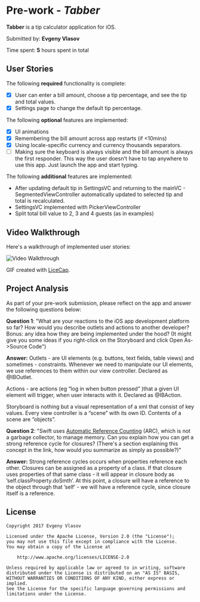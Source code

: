 # Pre-work - *Tabber*

**Tabber** is a tip calculator application for iOS.

Submitted by: **Evgeny Vlasov**

Time spent: **5** hours spent in total

## User Stories

The following **required** functionality is complete:

* [x] User can enter a bill amount, choose a tip percentage, and see the tip and total values.
* [x] Settings page to change the default tip percentage.

The following **optional** features are implemented:
* [x] UI animations
* [x] Remembering the bill amount across app restarts (if <10mins)
* [x] Using locale-specific currency and currency thousands separators.
* [ ] Making sure the keyboard is always visible and the bill amount is always the first responder. This way the user doesn't have to tap anywhere to use this app. Just launch the app and start typing.

The following **additional** features are implemented:

- After updating default tip in SettingsVC and returning to the mainVC - SegmentedViewController automatically updated to selected tip and total is recalculated.
- SettingsVC implemented with PickerViewController
- Split total bill value to 2, 3 and 4 guests (as in examples)


## Video Walkthrough 

Here's a walkthrough of implemented user stories:

<img src='https://media.giphy.com/media/l1J3PwuKJ9n1gXWbC/giphy.gif' title='Video Walkthrough' width='' alt='Video Walkthrough' />

GIF created with [LiceCap](http://www.cockos.com/licecap/).

## Project Analysis

As part of your pre-work submission, please reflect on the app and answer the following questions below:

**Question 1**: "What are your reactions to the iOS app development platform so far? How would you describe outlets and actions to another developer? Bonus: any idea how they are being implemented under the hood? (It might give you some ideas if you right-click on the Storyboard and click Open As->Source Code")

**Answer:** 
Outlets - are UI elements (e.g. buttons, text fields, table views) and sometimes - constraints. Whenever we need to manipulate our UI elements, we use references to them within our view controller.  Declared as @IBOutlet.

Actions - are actions (eg “log in when button pressed” )that a given UI element will trigger, when user interacts with it. Declared as @IBAction. 

Storyboard is nothing but a visual representation of a xml that consist of key values. Every view controller is a “scene” with its own ID. Contents of a scene are “objects”. 

**Question 2**: "Swift uses [Automatic Reference Counting](https://developer.apple.com/library/content/documentation/Swift/Conceptual/Swift_Programming_Language/AutomaticReferenceCounting.html#//apple_ref/doc/uid/TP40014097-CH20-ID49) (ARC), which is not a garbage collector, to manage memory. Can you explain how you can get a strong reference cycle for closures? (There's a section explaining this concept in the link, how would you summarize as simply as possible?)"

**Answer:** 
Strong reference cycles occurs when properties reference each other. Closures can be assigned as a property of a class. If that closure uses properties of that same class - it will appear in closure body as ’self.classProperty.doSmth’. At this point, a closure will have a reference to the object through that ’self’ - we will have a reference cycle, since closure itself is a reference. 


## License

    Copyright 2017 Evgeny Vlasov

    Licensed under the Apache License, Version 2.0 (the "License");
    you may not use this file except in compliance with the License.
    You may obtain a copy of the License at

        http://www.apache.org/licenses/LICENSE-2.0

    Unless required by applicable law or agreed to in writing, software
    distributed under the License is distributed on an "AS IS" BASIS,
    WITHOUT WARRANTIES OR CONDITIONS OF ANY KIND, either express or implied.
    See the License for the specific language governing permissions and
    limitations under the License.
